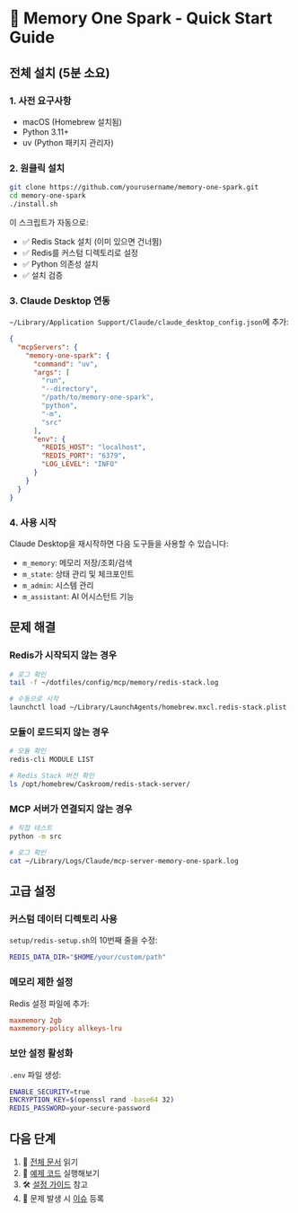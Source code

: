 # 🚀 Memory One Spark - Quick Start Guide

## 전체 설치 (5분 소요)

### 1. 사전 요구사항
- macOS (Homebrew 설치됨)
- Python 3.11+
- uv (Python 패키지 관리자)

### 2. 원클릭 설치
```bash
git clone https://github.com/yourusername/memory-one-spark.git
cd memory-one-spark
./install.sh
```

이 스크립트가 자동으로:
- ✅ Redis Stack 설치 (이미 있으면 건너뜀)
- ✅ Redis를 커스텀 디렉토리로 설정
- ✅ Python 의존성 설치
- ✅ 설치 검증

### 3. Claude Desktop 연동

`~/Library/Application Support/Claude/claude_desktop_config.json`에 추가:

```json
{
  "mcpServers": {
    "memory-one-spark": {
      "command": "uv",
      "args": [
        "run",
        "--directory",
        "/path/to/memory-one-spark",
        "python",
        "-m",
        "src"
      ],
      "env": {
        "REDIS_HOST": "localhost",
        "REDIS_PORT": "6379",
        "LOG_LEVEL": "INFO"
      }
    }
  }
}
```

### 4. 사용 시작

Claude Desktop을 재시작하면 다음 도구들을 사용할 수 있습니다:

- `m_memory`: 메모리 저장/조회/검색
- `m_state`: 상태 관리 및 체크포인트
- `m_admin`: 시스템 관리
- `m_assistant`: AI 어시스턴트 기능

## 문제 해결

### Redis가 시작되지 않는 경우
```bash
# 로그 확인
tail -f ~/dotfiles/config/mcp/memory/redis-stack.log

# 수동으로 시작
launchctl load ~/Library/LaunchAgents/homebrew.mxcl.redis-stack.plist
```

### 모듈이 로드되지 않는 경우
```bash
# 모듈 확인
redis-cli MODULE LIST

# Redis Stack 버전 확인
ls /opt/homebrew/Caskroom/redis-stack-server/
```

### MCP 서버가 연결되지 않는 경우
```bash
# 직접 테스트
python -m src

# 로그 확인
cat ~/Library/Logs/Claude/mcp-server-memory-one-spark.log
```

## 고급 설정

### 커스텀 데이터 디렉토리 사용
`setup/redis-setup.sh`의 10번째 줄을 수정:
```bash
REDIS_DATA_DIR="$HOME/your/custom/path"
```

### 메모리 제한 설정
Redis 설정 파일에 추가:
```conf
maxmemory 2gb
maxmemory-policy allkeys-lru
```

### 보안 설정 활성화
`.env` 파일 생성:
```bash
ENABLE_SECURITY=true
ENCRYPTION_KEY=$(openssl rand -base64 32)
REDIS_PASSWORD=your-secure-password
```

## 다음 단계

1. 📖 [전체 문서](README.md) 읽기
2. 🧪 [예제 코드](docs/examples/) 실행해보기
3. 🛠️ [설정 가이드](docs/REDIS_STACK_CONFIGURATION.md) 참고
4. 💬 문제 발생 시 [이슈](https://github.com/yourusername/memory-one-spark/issues) 등록